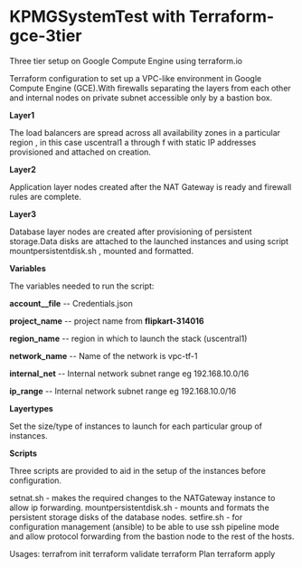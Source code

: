 # KPMGSystemTest with Terraform-gce-3tier

Three tier setup on Google Compute Engine using terraform.io

Terraform configuration to set up a VPC-like environment in Google Compute Engine (GCE).With firewalls separating the layers from each other and internal nodes on private subnet accessible only by a bastion box.

**Layer1**

The load balancers are spread across all availability zones in a particular region , in this case uscentral1 a through f with static IP addresses provisioned and attached on creation.

**Layer2**

Application layer nodes created after the NAT Gateway is ready and firewall rules are complete.

**Layer3**

Database layer nodes are created after provisioning of persistent storage.Data disks are attached to the launched instances and using script mountpersistentdisk.sh , mounted and formatted.


**Variables**

The variables needed to run the script:

**account__file** -- Credentials.json

**project_name** -- project name from **flipkart-314016**

**region_name** -- region in which to launch the stack (uscentral1)

**network_name** -- Name of the network is vpc-tf-1

**internal_net** -- Internal network subnet range eg 192.168.10.0/16

**ip_range** -- Internal network subnet range eg 192.168.10.0/16

**Layertypes**

Set the size/type of instances to launch for each particular group of instances.

**Scripts**

Three scripts are provided to aid in the setup of the instances before configuration.

setnat.sh - makes the required changes to the NATGateway instance to allow ip forwarding.
mountpersistentdisk.sh - mounts and formats the persistent storage disks of the database nodes.
setfire.sh - for configuration management (ansible) to be able to use ssh pipeline mode and allow protocol forwarding from the bastion node to the rest of the hosts.


Usages:
terrafrom init
terraform validate
terraform Plan
terraform apply
